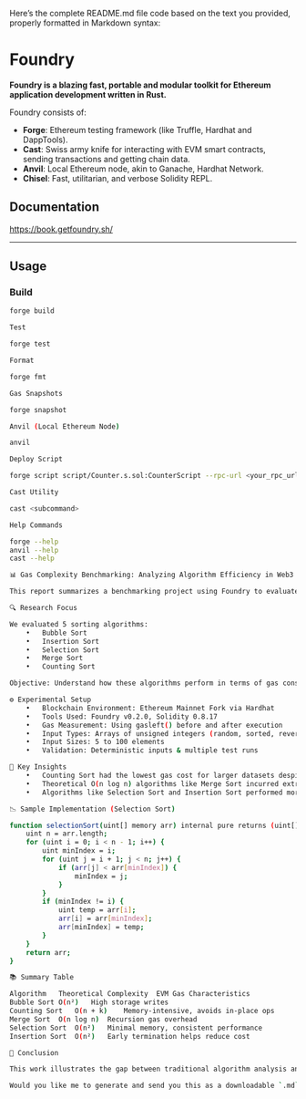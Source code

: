 Here’s the complete README.md file code based on the text you provided, properly formatted in Markdown syntax:

# Foundry

**Foundry is a blazing fast, portable and modular toolkit for Ethereum application development written in Rust.**

Foundry consists of:

- **Forge**: Ethereum testing framework (like Truffle, Hardhat and DappTools).
- **Cast**: Swiss army knife for interacting with EVM smart contracts, sending transactions and getting chain data.
- **Anvil**: Local Ethereum node, akin to Ganache, Hardhat Network.
- **Chisel**: Fast, utilitarian, and verbose Solidity REPL.

## Documentation

https://book.getfoundry.sh/

---

## Usage

### Build

```bash
forge build

Test

forge test

Format

forge fmt

Gas Snapshots

forge snapshot

Anvil (Local Ethereum Node)

anvil

Deploy Script

forge script script/Counter.s.sol:CounterScript --rpc-url <your_rpc_url> --private-key <your_private_key>

Cast Utility

cast <subcommand>

Help Commands

forge --help
anvil --help
cast --help

📊 Gas Complexity Benchmarking: Analyzing Algorithm Efficiency in Web3

This report summarizes a benchmarking project using Foundry to evaluate the gas efficiency of classical sorting algorithms implemented in Solidity. Conducted by Saad (2022509) and Ahmed Ali Khan (2022054) at GIKI as part of the Design and Analysis of Algorithms course (CS378).

🔍 Research Focus

We evaluated 5 sorting algorithms:
	•	Bubble Sort
	•	Insertion Sort
	•	Selection Sort
	•	Merge Sort
	•	Counting Sort

Objective: Understand how these algorithms perform in terms of gas consumption on the Ethereum Virtual Machine (EVM), and how theoretical time complexity maps (or doesn’t) to on-chain performance.

⚙️ Experimental Setup
	•	Blockchain Environment: Ethereum Mainnet Fork via Hardhat
	•	Tools Used: Foundry v0.2.0, Solidity 0.8.17
	•	Gas Measurement: Using gasleft() before and after execution
	•	Input Types: Arrays of unsigned integers (random, sorted, reversed)
	•	Input Sizes: 5 to 100 elements
	•	Validation: Deterministic inputs & multiple test runs

🧠 Key Insights
	•	Counting Sort had the lowest gas cost for larger datasets despite higher space complexity.
	•	Theoretical O(n log n) algorithms like Merge Sort incurred extra gas due to recursion.
	•	Algorithms like Selection Sort and Insertion Sort performed more consistently on-chain due to predictable memory/storage behavior.

📉 Sample Implementation (Selection Sort)

function selectionSort(uint[] memory arr) internal pure returns (uint[] memory) {
    uint n = arr.length;
    for (uint i = 0; i < n - 1; i++) {
        uint minIndex = i;
        for (uint j = i + 1; j < n; j++) {
            if (arr[j] < arr[minIndex]) {
                minIndex = j;
            }
        }
        if (minIndex != i) {
            uint temp = arr[i];
            arr[i] = arr[minIndex];
            arr[minIndex] = temp;
        }
    }
    return arr;
}

📚 Summary Table

Algorithm	Theoretical Complexity	EVM Gas Characteristics
Bubble Sort	O(n²)	High storage writes
Counting Sort	O(n + k)	Memory-intensive, avoids in-place ops
Merge Sort	O(n log n)	Recursion gas overhead
Selection Sort	O(n²)	Minimal memory, consistent performance
Insertion Sort	O(n²)	Early termination helps reduce cost

📌 Conclusion

This work illustrates the gap between traditional algorithm analysis and blockchain environments. Web3 developers should benchmark in the EVM context instead of relying solely on Big-O notation when optimizing for gas cost.

Would you like me to generate and send you this as a downloadable `.md` file as well?
